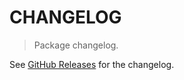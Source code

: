 # CHANGELOG

> Package changelog.

See [GitHub Releases](https://github.com/stdlib-js/stats-base-dists-logistic-cdf/releases) for the changelog.